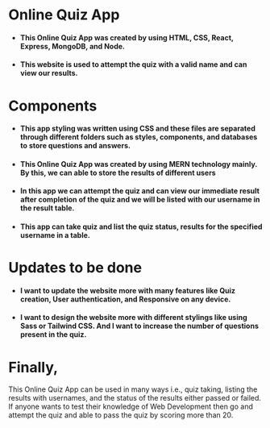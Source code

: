 # Online Quiz App
* <h4>This Online Quiz App was created by using HTML, CSS, React, Express, MongoDB, and Node.</h4>
* <h4>This website is used to attempt the quiz with a valid name and can view our results.</h4>
# Components
* <h4>This app styling was written using CSS and these files are separated through different folders such as styles, components, and databases to store questions and answers.</h4>
* <h4>This Online Quiz App was created by using MERN technology mainly. By this, we can able to store the results of different users</h4>
* <h4>In this app we can attempt the quiz and can view our immediate result after completion of the quiz and we will be listed with our username in the result table.</h4>
* <h4>This app can take quiz and list the quiz status, results for the specified username in a table.<h4/>
# Updates to be done
* <h4>I want to update the website more with many features like Quiz creation, User authentication, and Responsive on any device.</h4>
* <h4>I want to design the website more with different stylings like using Sass or Tailwind CSS. And I want to increase the number of questions present in the quiz.</h4>
# Finally,
This Online Quiz App can be used in many ways i.e., quiz taking, listing the results with usernames, and the status of the results either passed or failed. If anyone wants to test their knowledge of Web Development then go and attempt the quiz and able to pass the quiz by scoring more than 20.
